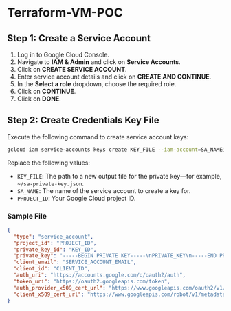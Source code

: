 # Terraform-VM-POC

## Step 1: Create a Service Account

1. Log in to Google Cloud Console.
2. Navigate to **IAM & Admin** and click on **Service Accounts**.
3. Click on **CREATE SERVICE ACCOUNT**.
4. Enter service account details and click on **CREATE AND CONTINUE**.
5. In the **Select a role** dropdown, choose the required role.
6. Click on **CONTINUE**.
7. Click on **DONE**.

## Step 2: Create Credentials Key File

Execute the following command to create service account keys:

```bash
gcloud iam service-accounts keys create KEY_FILE --iam-account=SA_NAME@PROJECT_ID.iam.gserviceaccount.com
```

Replace the following values:
- `KEY_FILE`: The path to a new output file for the private key—for example, `~/sa-private-key.json`.
- `SA_NAME`: The name of the service account to create a key for.
- `PROJECT_ID`: Your Google Cloud project ID.

### Sample File

```json
{
  "type": "service_account",
  "project_id": "PROJECT_ID",
  "private_key_id": "KEY_ID",
  "private_key": "-----BEGIN PRIVATE KEY-----\nPRIVATE_KEY\n-----END PRIVATE KEY-----\n",
  "client_email": "SERVICE_ACCOUNT_EMAIL",
  "client_id": "CLIENT_ID",
  "auth_uri": "https://accounts.google.com/o/oauth2/auth",
  "token_uri": "https://oauth2.googleapis.com/token",
  "auth_provider_x509_cert_url": "https://www.googleapis.com/oauth2/v1/certs",
  "client_x509_cert_url": "https://www.googleapis.com/robot/v1/metadata/x509/SERVICE_ACCOUNT_EMAIL"
}
```
